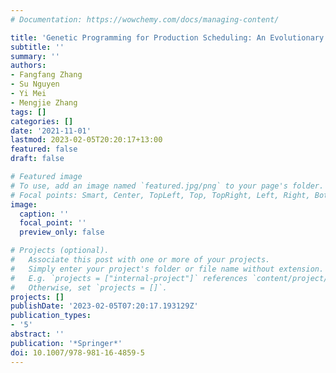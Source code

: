 ```yaml
---
# Documentation: https://wowchemy.com/docs/managing-content/

title: 'Genetic Programming for Production Scheduling: An Evolutionary Learning Approach'
subtitle: ''
summary: ''
authors:
- Fangfang Zhang
- Su Nguyen
- Yi Mei
- Mengjie Zhang
tags: []
categories: []
date: '2021-11-01'
lastmod: 2023-02-05T20:20:17+13:00
featured: false
draft: false

# Featured image
# To use, add an image named `featured.jpg/png` to your page's folder.
# Focal points: Smart, Center, TopLeft, Top, TopRight, Left, Right, BottomLeft, Bottom, BottomRight.
image:
  caption: ''
  focal_point: ''
  preview_only: false

# Projects (optional).
#   Associate this post with one or more of your projects.
#   Simply enter your project's folder or file name without extension.
#   E.g. `projects = ["internal-project"]` references `content/project/deep-learning/index.md`.
#   Otherwise, set `projects = []`.
projects: []
publishDate: '2023-02-05T07:20:17.193129Z'
publication_types:
- '5'
abstract: ''
publication: '*Springer*'
doi: 10.1007/978-981-16-4859-5
---
```

